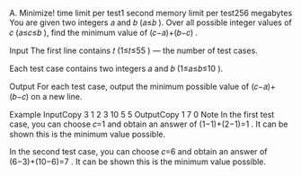A. Minimize!
time limit per test1 second
memory limit per test256 megabytes
You are given two integers 𝑎
and 𝑏
(𝑎≤𝑏
). Over all possible integer values of 𝑐
(𝑎≤𝑐≤𝑏
), find the minimum value of (𝑐−𝑎)+(𝑏−𝑐)
.

Input
The first line contains 𝑡
(1≤𝑡≤55
) — the number of test cases.

Each test case contains two integers 𝑎
and 𝑏
(1≤𝑎≤𝑏≤10
).

Output
For each test case, output the minimum possible value of (𝑐−𝑎)+(𝑏−𝑐)
on a new line.

Example
InputCopy
3
1 2
3 10
5 5
OutputCopy
1
7
0
Note
In the first test case, you can choose 𝑐=1
and obtain an answer of (1−1)+(2−1)=1
. It can be shown this is the minimum value possible.

In the second test case, you can choose 𝑐=6
and obtain an answer of (6−3)+(10−6)=7
. It can be shown this is the minimum value possible.
